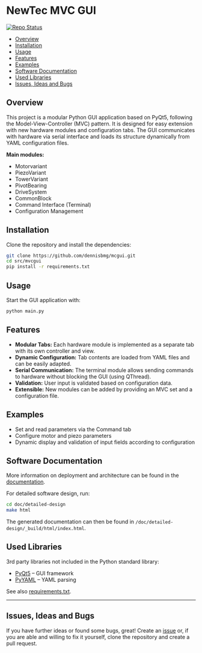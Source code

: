 # NewTec MVC GUI

[![Repo Status](https://www.repostatus.org/badges/latest/wip.svg)](https://www.repostatus.org/#wip)

- [Overview](#overview)
- [Installation](#installation)
- [Usage](#usage)
- [Features](#features)
- [Examples](#examples)
- [Software Documentation](#software-documentation)
- [Used Libraries](#used-libraries)
- [Issues, Ideas and Bugs](#issues-ideas-and-bugs)

## Overview

This project is a modular Python GUI application based on PyQt5, following the Model-View-Controller (MVC) pattern. It is designed for easy extension with new hardware modules and configuration tabs. The GUI communicates with hardware via serial interface and loads its structure dynamically from YAML configuration files.

**Main modules:**
- Motorvariant
- PiezoVariant
- TowerVariant
- PivotBearing
- DriveSystem
- CommonBlock
- Command Interface (Terminal)
- Configuration Management

## Installation

Clone the repository and install the dependencies:

```bash
git clone https://github.com/dennisbmg/mcgui.git
cd src/mvcgui
pip install -r requirements.txt
```

## Usage

Start the GUI application with:

```bash
python main.py
```

## Features

- **Modular Tabs:** Each hardware module is implemented as a separate tab with its own controller and view.
- **Dynamic Configuration:** Tab contents are loaded from YAML files and can be easily adapted.
- **Serial Communication:** The terminal module allows sending commands to hardware without blocking the GUI (using QThread).
- **Validation:** User input is validated based on configuration data.
- **Extensible:** New modules can be added by providing an MVC set and a configuration file.

## Examples

- Set and read parameters via the Command tab
- Configure motor and piezo parameters
- Dynamic display and validation of input fields according to configuration

## Software Documentation

More information on deployment and architecture can be found in the [documentation](./doc/README.md).

For detailed software design, run:

```bash
cd doc/detailed-design
make html
```

The generated documentation can then be found in `/doc/detailed-design/_build/html/index.html`.

## Used Libraries

3rd party libraries not included in the Python standard library:

- [PyQt5](https://riverbankcomputing.com/software/pyqt/intro) – GUI framework
- [PyYAML](https://pyyaml.org/) – YAML parsing

See also [requirements.txt](requirements.txt).

---

## Issues, Ideas and Bugs

If you have further ideas or found some bugs, great! Create an [issue](https://github.com/dennisbmg/mcgui/issues) or, if you are able and willing to fix it yourself, clone the repository and create a pull request.

